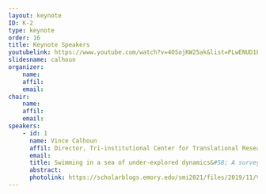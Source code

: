 ```yaml
---
layout: keynote
ID: K-2
type: keynote
order: 16
title: Keynote Speakers
youtubelink: https://www.youtube.com/watch?v=4OSojKW25ak&list=PLwENUD1LkzXLXYGi5zItDMJLIxDF01WVw&index=16
slidesname: calhoun
organizer:
    name: 
    affil: 
    email: 
chair:
    name: 
    affil: 
    email: 
speakers:
    - id: 1
      name: Vince Calhoun
      affil: Director, Tri-institutional Center for Translational Research in Neuroimaging and Data Science
      email: 
      title: Swimming in a sea of under-explored dynamics&#58; A survey of approaches for capturing time-varying connectivity
      abstract:  
      photolink: https://scholarblogs.emory.edu/smi2021/files/2019/11/VinceCalhoun.jpg
---
```


